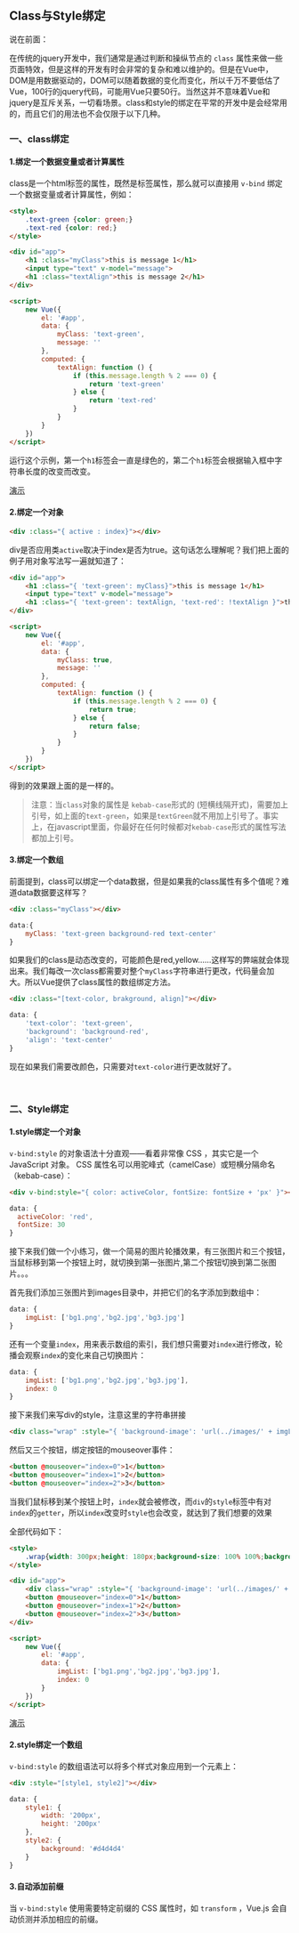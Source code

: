 Class与Style绑定
---

说在前面：

在传统的jquery开发中，我们通常是通过判断和操纵节点的 `class` 属性来做一些页面特效，但是这样的开发有时会非常的复杂和难以维护的。但是在Vue中，DOM是用数据驱动的，DOM可以随着数据的变化而变化，所以千万不要低估了Vue，100行的jquery代码，可能用Vue只要50行。当然这并不意味着Vue和jquery是互斥关系，一切看场景。class和style的绑定在平常的开发中是会经常用的，而且它们的用法也不会仅限于以下几种。

### 一、class绑定

#### 1.绑定一个数据变量或者计算属性

class是一个html标签的属性，既然是标签属性，那么就可以直接用 `v-bind` 绑定一个数据变量或者计算属性，例如：

```html
<style>
    .text-green {color: green;}
    .text-red {color: red;}
</style>

<div id="app">
    <h1 :class="myClass">this is message 1</h1>
    <input type="text" v-model="message">
    <h1 :class="textAlign">this is message 2</h1>
</div>

<script>
    new Vue({
        el: '#app',
        data: {
            myClass: 'text-green',
            message: ''
        },
        computed: {
            textAlign: function () {
                if (this.message.length % 2 === 0) {
                    return 'text-green'
                } else {
                    return 'text-red'
                }
            }
        }
    })
</script>
```
运行这个示例，第一个`h1`标签会一直是绿色的，第二个`h1`标签会根据输入框中字符串长度的改变而改变。

[演示](http://lavyun.github.io/learn-vue/vue/5-Class与Style绑定/demo1.html)

#### 2.绑定一个对象

```html
<div :class="{ active : index}"></div>
```

div是否应用类`active`取决于index是否为true。这句话怎么理解呢？我们把上面的例子用对象写法写一遍就知道了：

```html
<div id="app">
    <h1 :class="{ 'text-green': myClass}">this is message 1</h1>
    <input type="text" v-model="message">
    <h1 :class="{ 'text-green': textAlign, 'text-red': !textAlign }">this is message 2</h1>
</div>

<script>
    new Vue({
        el: '#app',
        data: {
            myClass: true,
            message: ''
        },
        computed: {
            textAlign: function () {
                if (this.message.length % 2 === 0) {
                    return true;
                } else {
                    return false;
                }
            }
        }
    })
</script>
```

得到的效果跟上面的是一样的。

> 注意：当`class`对象的属性是 `kebab-case`形式的 (短横线隔开式)，需要加上引号，如上面的`text-green`，如果是`textGreen`就不用加上引号了。事实上，在javascript里面，你最好在任何时候都对`kebab-case`形式的属性写法都加上引号。

#### 3.绑定一个数组

前面提到，class可以绑定一个data数据，但是如果我的class属性有多个值呢？难道data数据要这样写？

```html
<div :class="myClass"></div>
```
```javascript
data:{
    myClass: 'text-green background-red text-center'
}
```

如果我们的class是动态改变的，可能颜色是red,yellow......这样写的弊端就会体现出来。我们每改一次class都需要对整个`myClass`字符串进行更改，代码量会加大。所以Vue提供了class属性的数组绑定方法。

```html
<div :class="[text-color, brakground, align]"></div>
```
```javascript
data: {
    'text-color': 'text-green',
    'background': 'background-red',
    'align': 'text-center'
}
```

现在如果我们需要改颜色，只需要对`text-color`进行更改就好了。

<br>

### 二、Style绑定

#### 1.style绑定一个对象

`v-bind:style` 的对象语法十分直观——看着非常像 CSS ，其实它是一个 JavaScript 对象。 CSS 属性名可以用驼峰式（camelCase）或短横分隔命名（kebab-case）：

```html
<div v-bind:style="{ color: activeColor, fontSize: fontSize + 'px' }"></div>
```

```javascript
data: {
  activeColor: 'red',
  fontSize: 30
}
```

接下来我们做一个小练习，做一个简易的图片轮播效果，有三张图片和三个按钮，当鼠标移到第一个按钮上时，就切换到第一张图片,第二个按钮切换到第二张图片。。。

首先我们添加三张图片到images目录中，并把它们的名字添加到数组中：
```javascript
data: {
    imgList: ['bg1.png','bg2.jpg','bg3.jpg']
}
```

还有一个变量`index`，用来表示数组的索引，我们想只需要对`index`进行修改，轮播会观察`index`的变化来自己切换图片：
```javascript
data: {
    imgList: ['bg1.png','bg2.jpg','bg3.jpg'],
    index: 0
}
```

接下来我们来写div的style，注意这里的字符串拼接
```html
<div class="wrap" :style="{ 'background-image': 'url(../images/' + imgList[index] + ')' }"></div>
```

然后又三个按钮，绑定按钮的mouseover事件：
```html
<button @mouseover="index=0">1</button>
<button @mouseover="index=1">2</button>
<button @mouseover="index=2">3</button>
```

当我们鼠标移到某个按钮上时，`index`就会被修改，而`div`的`style`标签中有对`index`的`getter`，所以`index`改变时`style`也会改变，就达到了我们想要的效果

全部代码如下：
```html
<style>
    .wrap{width: 300px;height: 180px;background-size: 100% 100%;background-position: center;background-repeat: no-repeat}
</style>

<div id="app">
    <div class="wrap" :style="{ 'background-image': 'url(../images/' + imgList[index] + ')' }"></div>
    <button @mouseover="index=0">1</button>
    <button @mouseover="index=1">2</button>
    <button @mouseover="index=2">3</button>
</div>

<script>
    new Vue({
        el: '#app',
        data: {
            imgList: ['bg1.png','bg2.jpg','bg3.jpg'],
            index: 0
        }
    })
</script>
```
[演示](http://lavyun.github.io/learn-vue/vue/5-Class与Style绑定/demo3.html)

#### 2.style绑定一个数组
`v-bind:style` 的数组语法可以将多个样式对象应用到一个元素上：
```html
<div :style="[style1, style2]"></div>
```
```javascript
data: {
    style1: {
        width: '200px',
        height: '200px'
    },
    style2: {
        background: '#d4d4d4'
    }
}
```

#### 3.自动添加前缀

当 `v-bind:style` 使用需要特定前缀的 CSS 属性时，如 `transform` ，Vue.js 会自动侦测并添加相应的前缀。